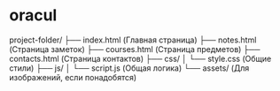 # oracul
project-folder/
├── index.html          (Главная страница)
├── notes.html          (Страница заметок)
├── courses.html        (Страница предметов)
├── contacts.html       (Страница контактов)
├── css/
│   └── style.css       (Общие стили)
├── js/
│   └── script.js       (Общая логика)
└── assets/             (Для изображений, если понадобятся)
